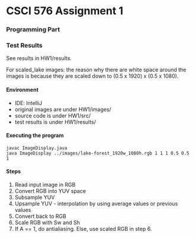# CSCI 576 Assignment 1

### Programming Part

### Test Results

See results in HW1/results.

For scaled_lake images: the reason why there are white space around the images is because they are scaled down to (0.5 x 1920) x (0.5 x 1080).

#### Environment

- IDE: IntelliJ
- original images are under HW1/images/
- source code is under HW1/src/
- test results is under HW1/results/

#### Executing the program

```
javac ImageDisplay.java
java ImageDisplay ../images/lake-forest_1920w_1080h.rgb 1 1 1 0.5 0.5 1
```

#### Steps

1. Read input image in RGB
2. Convert RGB into YUV space
3. Subsample YUV
4. Upsample YUV - interpolation by using average values or previous values
5. Convert back to RGB
6. Scale RGB with Sw and Sh
7. If A == 1, do antialiasing. Else, use scaled RGB in step 6.
